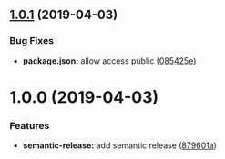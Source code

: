 ## [1.0.1](https://github.com/lodgify/fetch-helpers/compare/v1.0.0...v1.0.1) (2019-04-03)


### Bug Fixes

* **package.json:** allow access public ([085425e](https://github.com/lodgify/fetch-helpers/commit/085425e))

# 1.0.0 (2019-04-03)


### Features

* **semantic-release:** add semantic release ([879601a](https://github.com/lodgify/fetch-helpers/commit/879601a))
